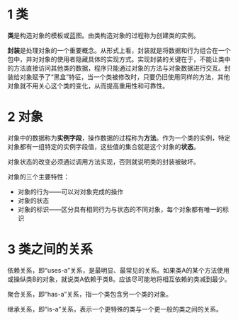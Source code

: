 # 1 类
**类**是构造对象的模板或蓝图。由类构造对象的过程称为创建类的实例。

**封装**是处理对象的一个重要概念。从形式上看，封装就是将数据和行为组合在一个包中，并对对象的使用者隐藏具体的实现方式。实现封装的关键在于，不能让类中的方法直接访问其他类的数据，程序只能通过对象的方法与对象数据进行交互。封装给对象赋予了“黑盒”特征，当一个类被修改时，只要仍旧使用同样的方法，其他对象就不用关心这个类的变化，从而提高重用性和可靠性。
# 2 对象
对象中的数据称为**实例字段**，操作数据的过程称为**方法**。作为一个类的实例，特定对象都有一组特定的实例字段值，这些值的集合就是这个对象的**状态**。

对象状态的改变必须通过调用方法实现，否则就说明类的封装被破坏。

对象的三个主要特性：

 - 对象的行为——可以对对象完成的操作
 - 对象的状态
 - 对象的标识——区分具有相同行为与状态的不同对象，每个对象都有唯一的标识

# 3 类之间的关系
依赖关系，即“uses-a”关系，是最明显、最常见的关系。如果类A的某个方法使用或操纵类B的对象，就说类A依赖于类B。应该尽可能地将相互依赖的类减到最少。

聚合关系，即“has-a”关系，指一个类包含另一个类的对象。

继承关系，即“is-a”关系，表示一个更特殊的类与一个更一般的类之间的关系。
